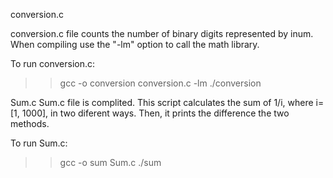 conversion.c

conversion.c file counts the number of binary digits represented by inum. When 
compiling use the "-lm" option to call the math library.

To run conversion.c:
>>gcc -o conversion conversion.c -lm 
>>./conversion

Sum.c 
Sum.c file is complited. This script calculates the sum of 1/i, where i=[1, 1000], 
in two diferent ways. Then, it prints the difference the two methods. 

To run Sum.c:
>>gcc -o sum Sum.c
>>./sum
